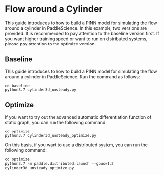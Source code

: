 [//]: <> (title: Flow around a cylinder use case tutorial, author: Xiandong Liu @liuxiandong at baidu.com)


# Flow around a Cylinder

This guide introduces to how to build a PINN model for simulating the flow around a cylinder in PaddleScience.
In this example, two versions are provided. It is recommended to pay attention to the baseline version first. 
If you want higher training speed or want to run on distributed systems, please pay attention to the optimize version.


## Baseline
This guide introduces to how to build a PINN model for simulating the flow around a cylinder in PaddleScience.
Run the command as follows:
```
cd baseline
python3.7 cylinder3d_unsteady.py
```

## Optimize
If you want to try out the advanced automatic differentiation function of static graph, you can run the following command.
```
cd optimize
python3.7 cylinder3d_unsteady_optimize.py
```
On this basis, if you want to use a distributed system, you can run the following command:
```
cd optimize
python3.7 -m paddle.distributed.launch --gpus=1,2 cylinder3d_unsteady_optimize.py
```
